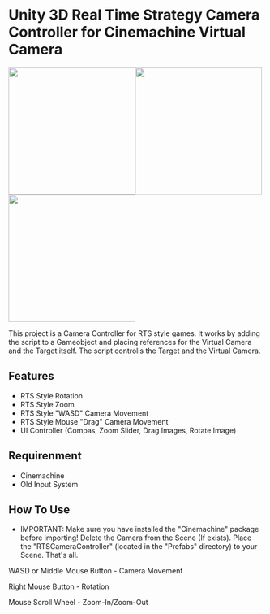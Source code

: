 # Unity 3D Real Time Strategy Camera Controller for Cinemachine Virtual Camera

<img src="/Preview/1.gif" width="250" height="250"><img src="/Preview/2.gif" width="250" height="250"><img src="/Preview/3.gif" width="250" height="250">

This project is a Camera Controller for RTS style games.
It works by adding the script to a Gameobject and placing references for the Virtual Camera and the Target itself.
The script controlls the Target and the Virtual Camera.

## Features
* RTS Style Rotation
* RTS Style Zoom
* RTS Style "WASD" Camera Movement
* RTS Style Mouse "Drag" Camera Movement
* UI Controller (Compas, Zoom Slider, Drag Images, Rotate Image)

## Requirenment
* Cinemachine
* Old Input System

## How To Use
* IMPORTANT: Make sure you have installed the "Cinemachine" package before importing!
Delete the Camera from the Scene (If exists).
Place the "RTSCameraController" (located in the "Prefabs" directory) to your Scene.
That's all.

WASD or Middle Mouse Button - Camera Movement

Right Mouse Button - Rotation

Mouse Scroll Wheel - Zoom-In/Zoom-Out

